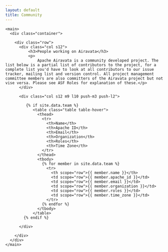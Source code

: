 ```yaml
---
layout: default
title: Community
---
```


  <!--Hero-->
  <div class="section no-pad-bot">

    <main>
      <div class="container">

        <div class="row">
          <div class="col s12">
              <h3>People working on Airavata</h3>
              <p>
                  Apache Airavata is a community developed project. The list below is a partial list of contributors to the project, for a complete list you'd have to look at all contributors to our issue tracker, mailing list and version control. All project management committee members are also committers of the Airavata project but not vise versa. Please see ASF Roles for explanation of these.</p>
          </div>

          <div class="col s12 m9 l10 push-m3 push-l2">
                           
             {% if site.data.team %}
                <table class="table table-hover">
                  <thead>
                    <tr>
                      <th>Name</th>
                      <th>Apache ID</th>
                      <th>Email</th>
                      <th>Organization</th>
                      <th>Roles</th>
                      <th>Time Zone</th>
                    </tr>
                  </thead>
                  <tbody>
                    {% for member in site.data.team %}
                      <tr>
                        <th scope="row">{{ member.name }}</th>
                        <td scope="row">{{ member.apache_id }}</td>
                        <td scope="row">{{ member.email }}</td>
                        <td scope="row">{{ member.organization }}</td>
                        <td scope="row">{{ member.roles }}</td>
                        <td scope="row">{{ member.time_zone }}</td>
                      </tr>
                    {% endfor %}
                  </tbody>
                </table>
            {% endif %}

          </div>

        </div>
      </div>
    </main>
  </div>

